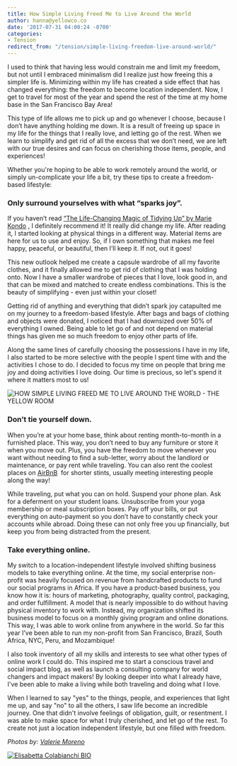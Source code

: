 ```yaml
---
title: How Simple Living Freed Me to Live Around the World
author: hanna@yellowco.co
date: '2017-07-31 04:00:24 -0700'
categories:
- Tension
redirect_from: "/tension/simple-living-freedom-live-around-world/"
---
```


I used to think that having less would constrain me and limit my freedom, but not until I embraced minimalism did I realize just how freeing this a  simpler life is. Minimizing within my life has created a side effect that has changed everything: the freedom to become location independent. Now, I get to travel for most of the year and spend the rest of the time at my home base in the San Francisco Bay Area!

This type of life allows me to pick up and go whenever I choose, because I don’t have anything holding me down. It is a result of freeing up space in my life for the things that I really love, and letting go of the rest. When we learn to simplify and get rid of all the excess that we don’t need, we are left with our true desires and can focus on cherishing those items, people, and experiences!

Whether you're hoping to be able to work remotely around the world, or simply un-complicate your life a bit, try these tips to create a freedom-based lifestyle:

### **Only surround yourselves with what “sparks joy”.**

If you haven’t read [“The Life-Changing Magic of Tidying Up” by Marie Kondo](http://tidyingup.com/) , I definitely recommend it! It really did change my life. After reading it, I started looking at physical things in a different way. Material items are here for us to use and enjoy. So, if I own something that makes me feel happy, peaceful, or beautiful, then I’ll keep it. If not, out it goes!

This new outlook helped me create a capsule wardrobe of all my favorite clothes, and it finally allowed me to get rid of clothing that I was holding onto. Now I have a smaller wardrobe of pieces that I love, look good in, and that can be mixed and matched to create endless combinations. This is the beauty of simplifying - even just within your closet!

Getting rid of anything and everything that didn’t spark joy catapulted me on my journey to a freedom-based lifestyle. After bags and bags of clothing and objects were donated, I noticed that I had downsized over 50% of everything I owned. Being able to let go of and not depend on material things has given me so much freedom to enjoy other parts of life.

Along the same lines of carefully choosing the possessions I have in my life, I also started to be more selective with the people I spent time with and the activities I chose to do. I decided to focus my time on people that bring me joy and doing activities I love doing. Our time is precious, so let's spend it where it matters most to us!

![HOW SIMPLE LIVING FREED ME TO LIVE AROUND THE WORLD - THE YELLOW ROOM](https://s3.amazonaws.com/yellow-files/blog/2017/07/Photo-Feb-09-7-30-15-PM.jpg)

### **Don’t tie yourself down.**

When you’re at your home base, think about renting month-to-month in a furnished place. This way, you don’t need to buy any furniture or store it when you move out. Plus, you have the freedom to move whenever you want without needing to find a sub-letter, worry about the landlord or maintenance, or pay rent while traveling. You can also rent the coolest places on [AirBnB](https://www.airbnb.com/)  for shorter stints, usually meeting interesting people along the way!

While traveling, put what you can on hold. Suspend your phone plan. Ask for a deferment on your student loans. Unsubscribe from your yoga membership or meal subscription boxes. Pay off your bills, or put everything on auto-payment so you don’t have to constantly check your accounts while abroad. Doing these can not only free you up financially, but keep you from being distracted from the present.

### **Take everything online.**

My switch to a location-independent lifestyle involved shifting business models to take everything online. At the time, my social enterprise non-profit was heavily focused on revenue from handcrafted products to fund our social programs in Africa. If you have a product-based business, you know how it is: hours of marketing, photography, quality control, packaging, and order fulfillment. A model that is nearly impossible to do without having physical inventory to work with. Instead, my organization shifted its business model to focus on a monthly giving program and online donations. This way, I was able to work online from anywhere in the world. So far this year I’ve been able to run my non-profit from San Francisco, Brazil, South Africa, NYC, Peru, and Mozambique!

I also took inventory of all my skills and interests to see what other types of online work I could do. This inspired me to start a conscious travel and social impact blog, as well as launch a consulting company for world changers and impact makers! By looking deeper into what I already have, I've been able to make a living while both traveling and doing what I love. 

When I learned to say "yes" to the things, people, and experiences that light me up, and say "no" to all the others, I saw life become an incredible journey. One that didn't involve feelings of obligation, guilt, or resentment. I was able to make space for what I truly cherished, and let go of the rest. To create not just a location independent lifestyle, but one filled with freedom. 

_Photos by: [Valerie Moreno](http://www.nuanceandbubbles.com/)_

[![Elisabetta Colabianchi BIO](https://s3.amazonaws.com/yellow-files/blog/2017/07/Elisabetta-Colabianchi-BIO.jpg)](http://www.globaldreamcollective.com/blog/)
